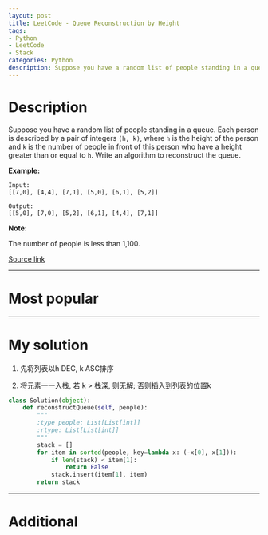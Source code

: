 ```yaml
---
layout: post
title: LeetCode - Queue Reconstruction by Height
tags:
- Python
- LeetCode
- Stack
categories: Python
description: Suppose you have a random list of people standing in a queue. Each person is described by a pair of integers (h, k), where h is the height of the person and k is the number of people in front of this person who have a height greater than or equal to h. Write an algorithm to reconstruct the queue.
---
```



# Description

Suppose you have a random list of people standing in a queue. Each person is described by a pair of integers `(h, k)`, where `h` is the height of the person and `k` is the number of people in front of this person who have a height greater than or equal to `h`. Write an algorithm to reconstruct the queue.

**Example:**

```
Input:
[[7,0], [4,4], [7,1], [5,0], [6,1], [5,2]]

Output:
[[5,0], [7,0], [5,2], [6,1], [4,4], [7,1]]
```

**Note:**

The number of people is less than 1,100.

[Source link](https://leetcode.com/problems/queue-reconstruction-by-height/#/description)

__________

# Most popular



__________


# My solution

1. 先将列表以h DEC, k ASC排序

2. 将元素一一入栈, 若 k > 栈深, 则无解; 否则插入到列表的位置k

```python
class Solution(object):
    def reconstructQueue(self, people):
        """
        :type people: List[List[int]]
        :rtype: List[List[int]]
        """
        stack = []
        for item in sorted(people, key=lambda x: (-x[0], x[1])):
            if len(stack) < item[1]:
                return False
            stack.insert(item[1], item)
        return stack
```

__________
# Additional
